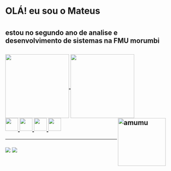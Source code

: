 <h1>OLÁ! eu sou o Mateus<h1/>
<h2>estou no segundo ano de analise e desenvolvimento de sistemas na FMU morumbi<h2/>
 <a href="https://github.com/dalik1">
  <img height="200px" align="center" src="https://github-readme-stats.vercel.app/api?username=dalik1&show_icons=true&theme=dark&include_all_commits=true&count_private=true"backgroundcolor="blue"/>
  <img height="200px" align="center" src="https://github-readme-stats.vercel.app/api/top-langs/?username=dalik1&layout=compact&langs_count=7&theme=dark"/>
  <br>
</div>
<div><img src="https://cdn.jsdelivr.net/gh/devicons/devicon/icons/c/c-original.svg" height="40" width="40"/>
<img src="https://cdn.jsdelivr.net/gh/devicons/devicon/icons/html5/html5-original.svg" height="40" width="40"/>
<img src="https://cdn.jsdelivr.net/gh/devicons/devicon/icons/css3/css3-original.svg" height="40" width="40"/>
<img src="https://cdn.jsdelivr.net/gh/devicons/devicon/icons/microsoftsqlserver/microsoftsqlserver-plain.svg" height="40" width="40"/><img align="right" alt="amumu" height="150" src="https://media.discordapp.net/attachments/779910162634375202/933858452562915448/mummytocat.gif"><div/>
 <hr>
 <div><a href="https://www.linkedin.com/in/mateus-s-oliveira-aa7015221/" target="_blank"><img src="https://img.shields.io/badge/-LinkedIn-%230077B5?style=for-the-badge&logo=linkedin&logoColor=white" target="_blank"></a>
 <a href = "mailto:mateusmateu17@gmail.com"><img src="https://img.shields.io/badge/Gmail-D14836?style=for-the-badge&logo=gmail&logoColor=white" target="_blank"></a><div/>
